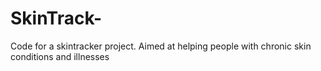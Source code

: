 # SkinTrack-
Code for a skintracker project. Aimed at helping people with chronic skin conditions and illnesses
